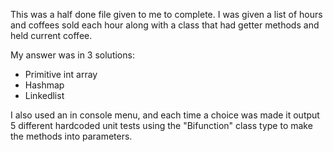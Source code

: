 This was a half done file given to me to complete. I was given a list of hours and coffees sold each hour along with a class that had getter methods and held current coffee. 

My answer was in 3 solutions:
- Primitive int array
- Hashmap
- Linkedlist

I also used an in console menu, and each time a choice was made it output 5 different hardcoded unit tests using the "Bifunction" class type to make the methods into parameters.
